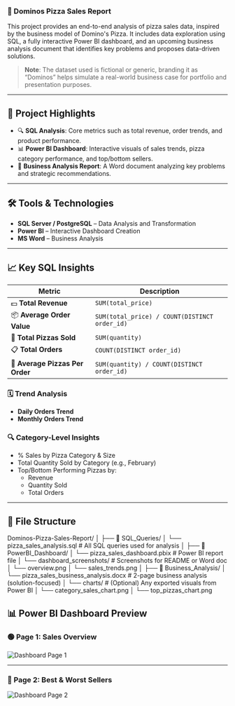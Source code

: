 ### 🍕 Dominos Pizza Sales Report

This project provides an end-to-end analysis of pizza sales data, inspired by the business model of Domino's Pizza. It includes data exploration using SQL, a fully interactive Power BI dashboard, and an upcoming business analysis document that identifies key problems and proposes data-driven solutions.

> **Note**: The dataset used is fictional or generic, branding it as “Dominos” helps simulate a real-world business case for portfolio and presentation purposes.

---

## 📌 Project Highlights

- 🔍 **SQL Analysis**: Core metrics such as total revenue, order trends, and product performance.
- 📊 **Power BI Dashboard**: Interactive visuals of sales trends, pizza category performance, and top/bottom sellers.
- 📄 **Business Analysis Report**: A Word document analyzing key problems and strategic recommendations.

---

## 🛠️ Tools & Technologies

- **SQL Server / PostgreSQL** – Data Analysis and Transformation
- **Power BI** – Interactive Dashboard Creation
- **MS Word** – Business Analysis

---

## 📈 Key SQL Insights

| Metric | Description |
|--------|-------------|
| 💵 **Total Revenue** | `SUM(total_price)` |
| 📦 **Average Order Value** | `SUM(total_price) / COUNT(DISTINCT order_id)` |
| 🍕 **Total Pizzas Sold** | `SUM(quantity)` |
| 📋 **Total Orders** | `COUNT(DISTINCT order_id)` |
| 🧮 **Average Pizzas Per Order** | `SUM(quantity) / COUNT(DISTINCT order_id)` |

### 🗓️ Trend Analysis

- **Daily Orders Trend**
- **Monthly Orders Trend**

### 🔍 Category-Level Insights

- % Sales by Pizza Category & Size
- Total Quantity Sold by Category (e.g., February)
- Top/Bottom Performing Pizzas by:
  - Revenue
  - Quantity Sold
  - Total Orders

---

## 📂 File Structure
Dominos-Pizza-Sales-Report/
│
├── 📁 SQL_Queries/
│   └── pizza_sales_analysis.sql               # All SQL queries used for analysis
│
├── 📁 PowerBI_Dashboard/
│   └── pizza_sales_dashboard.pbix             # Power BI report file
│   └── dashboard_screenshots/                 # Screenshots for README or Word doc
│       └── overview.png
│       └── sales_trends.png
│
├── 📁 Business_Analysis/
│   └── pizza_sales_business_analysis.docx     # 2-page business analysis (solution-focused)
│   └── charts/                                # (Optional) Any exported visuals from Power BI
│       └── category_sales_chart.png
│       └── top_pizzas_chart.png

## 📊 Power BI Dashboard Preview

### 🟢 Page 1: Sales Overview

![Dashboard Page 1](./PowerBI_Dashboard/dashboard_screenshots/dashboard_page1.png)

---

### 🔵 Page 2: Best & Worst Sellers

![Dashboard Page 2](./PowerBI_Dashboard/dashboard_screenshots/dashboard_page2.png)


